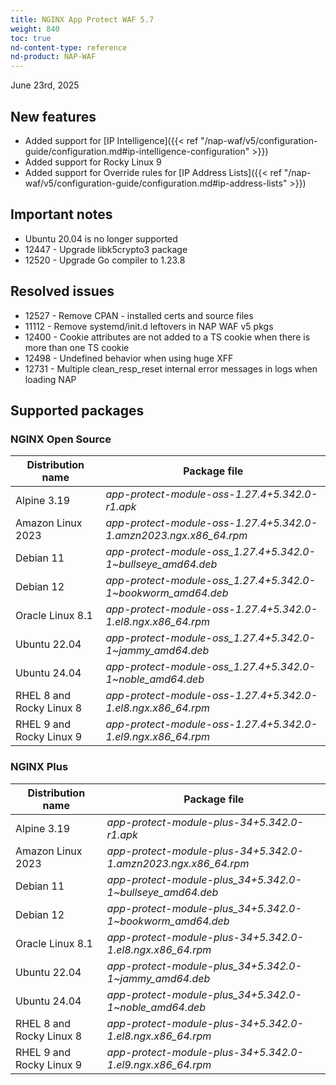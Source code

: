 ```yaml
---
title: NGINX App Protect WAF 5.7
weight: 840
toc: true
nd-content-type: reference
nd-product: NAP-WAF
---
```


June 23rd, 2025

## New features

- Added support for [IP Intelligence]({{< ref "/nap-waf/v5/configuration-guide/configuration.md#ip-intelligence-configuration" >}})
- Added support for Rocky Linux 9 
- Added support for Override rules for [IP Address Lists]({{< ref "/nap-waf/v5/configuration-guide/configuration.md#ip-address-lists" >}})
  
## Important notes

- Ubuntu 20.04 is no longer supported
- 12447 - Upgrade libk5crypto3 package
- 12520 - Upgrade Go compiler to 1.23.8

## Resolved issues

- 12527 - Remove CPAN - installed certs and source files
- 11112 - Remove systemd/init.d leftovers in NAP WAF v5 pkgs
- 12400 - Cookie attributes are not added to a TS cookie when there is more than one TS cookie
- 12498 - Undefined behavior when using huge XFF 
- 12731 - Multiple clean_resp_reset internal error messages in logs when loading NAP

## Supported packages

### NGINX Open Source

| Distribution name        | Package file                                                      |
|--------------------------|-------------------------------------------------------------------|
| Alpine 3.19              | _app-protect-module-oss-1.27.4+5.342.0-r1.apk_                    |
| Amazon Linux 2023        | _app-protect-module-oss-1.27.4+5.342.0-1.amzn2023.ngx.x86_64.rpm_ |
| Debian 11                | _app-protect-module-oss_1.27.4+5.342.0-1\~bullseye_amd64.deb_     |
| Debian 12                | _app-protect-module-oss_1.27.4+5.342.0-1\~bookworm_amd64.deb_     |
| Oracle Linux 8.1         | _app-protect-module-oss-1.27.4+5.342.0-1.el8.ngx.x86_64.rpm_      |
| Ubuntu 22.04             | _app-protect-module-oss_1.27.4+5.342.0-1\~jammy_amd64.deb_        |
| Ubuntu 24.04             | _app-protect-module-oss_1.27.4+5.342.0-1\~noble_amd64.deb_        |
| RHEL 8 and Rocky Linux 8 | _app-protect-module-oss-1.27.4+5.342.0-1.el8.ngx.x86_64.rpm_      |
| RHEL 9 and Rocky Linux 9 | _app-protect-module-oss-1.27.4+5.342.0-1.el9.ngx.x86_64.rpm_      |

### NGINX Plus

| Distribution name        | Package file                                                   |
|--------------------------|----------------------------------------------------------------|
| Alpine 3.19              | _app-protect-module-plus-34+5.342.0-r1.apk_                    |
| Amazon Linux 2023        | _app-protect-module-plus-34+5.342.0-1.amzn2023.ngx.x86_64.rpm_ |
| Debian 11                | _app-protect-module-plus_34+5.342.0-1\~bullseye_amd64.deb_     |
| Debian 12                | _app-protect-module-plus_34+5.342.0-1\~bookworm_amd64.deb_     |
| Oracle Linux 8.1         | _app-protect-module-plus-34+5.342.0-1.el8.ngx.x86_64.rpm_      |
| Ubuntu 22.04             | _app-protect-module-plus_34+5.342.0-1\~jammy_amd64.deb_        |
| Ubuntu 24.04             | _app-protect-module-plus_34+5.342.0-1\~noble_amd64.deb_        |
| RHEL 8 and Rocky Linux 8 | _app-protect-module-plus-34+5.342.0-1.el8.ngx.x86_64.rpm_      |
| RHEL 9 and Rocky Linux 9 | _app-protect-module-plus-34+5.342.0-1.el9.ngx.x86_64.rpm_      |
